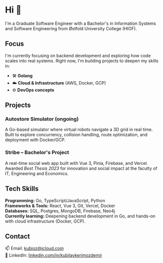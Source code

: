 # Hi 👋  
I'm a Graduate Software Engineer with a Bachelor's in Information Systems and Software Engineering from Østfold University College (HIOF).

## Focus  
I'm currently focusing on backend development and exploring how code scales into real systems. Right now, I'm building projects to deepen my skills in:  

- 🛠️ **Golang**  
- ☁️ **Cloud & Infrastructure** (AWS, Docker, GCP)  
- ⚙️ **DevOps concepts**  

## Projects  

### Autostore Simulator (ongoing)  
A Go-based simulator where virtual robots navigate a 3D grid in real time. Built to explore concurrency, collision handling, route optimization, and deployment with Docker/GCP.

### Stribe – Bachelor's Project  
A real-time social web app built with Vue 3, Pinia, Firebase, and Vercel. Awarded *Best Thesis 2023* for innovation and social impact at the faculty of IT, Engineering and Economics.

## Tech Skills  

**Programming:** Go, TypeScript/JavaScript, Python  
**Frameworks & Tools:** React, Vue 3, Git, Vercel, Docker  
**Databases:** SQL, Postgres, MongoDB, Firebase, Neo4j  
**Currently learning:** Deepening backend development in Go, and hands-on with cloud infrastructure (Docker, GCP).

## Contact  
📫 Email: kubioz@icloud.com  
🔗 LinkedIn: [linkedin.com/in/kubilaykerimozdemir](https://linkedin.com/in/kubilaykerimozdemir)
